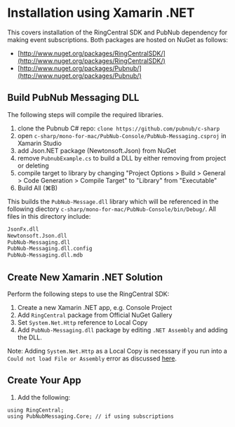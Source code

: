 # Installation using Xamarin .NET

This covers installation of the RingCentral SDK and PubNub dependency for making event subscriptions. Both packages are hosted on NuGet as follows:

* [http://www.nuget.org/packages/RingCentralSDK/](http://www.nuget.org/packages/RingCentralSDK/)
* [http://www.nuget.org/packages/Pubnub/](http://www.nuget.org/packages/Pubnub/)

## Build PubNub Messaging DLL

The following steps will compile the required libraries.

1. clone the Pubnub C# repo: `clone https://github.com/pubnub/c-sharp`
1. open `c-sharp/mono-for-mac/PubNub-Console/PubNub-Messaging.csproj` in Xamarin Studio
1. add Json.NET package (Newtonsoft.Json) from NuGet
1. remove `PubnubExample.cs` to build a DLL by either removing from project or deleting
1. compile target to library by changing "Project Options > Build > General > Code Generation > Compile Target" to "Library" from "Executable"
1. Build All (⌘B)

This builds the `PubNub-Message.dll` library which will be referenced in the following diectory `c-sharp/mono-for-mac/PubNub-Console/bin/Debug/`. All files in this directory include:

```bash
JsonFx.dll
Newtonsoft.Json.dll
PubNub-Messaging.dll
PubNub-Messaging.dll.config
PubNub-Messaging.dll.mdb
```

## Create New Xamarin .NET Solution

Perform the following steps to use the RingCentral SDK:

1. Create a new Xamarin .NET app, e.g. Console Project
1. Add `RingCentral` package from Official NuGet Gallery
1. Set `System.Net.Http` reference to Local Copy
1. Add `PubNub-Messaging.dll` package by editing `.NET Assembly` and adding the DLL.

Note: Adding `System.Net.Http` as a Local Copy is necessary if you run into a `Could not load File or Assembly` error as discussed [here](https://forums.xamarin.com/discussion/27927/could-not-load-file-or-assembly-system-net-http).

## Create Your App

1. Add the following:

```
using RingCentral;
using PubNubMessaging.Core; // if using subscriptions
```